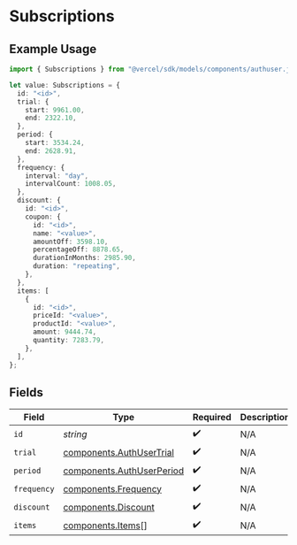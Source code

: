 # Subscriptions

## Example Usage

```typescript
import { Subscriptions } from "@vercel/sdk/models/components/authuser.js";

let value: Subscriptions = {
  id: "<id>",
  trial: {
    start: 9961.00,
    end: 2322.10,
  },
  period: {
    start: 3534.24,
    end: 2628.91,
  },
  frequency: {
    interval: "day",
    intervalCount: 1008.05,
  },
  discount: {
    id: "<id>",
    coupon: {
      id: "<id>",
      name: "<value>",
      amountOff: 3598.10,
      percentageOff: 8878.65,
      durationInMonths: 2985.90,
      duration: "repeating",
    },
  },
  items: [
    {
      id: "<id>",
      priceId: "<value>",
      productId: "<value>",
      amount: 9444.74,
      quantity: 7283.79,
    },
  ],
};
```

## Fields

| Field                                                                  | Type                                                                   | Required                                                               | Description                                                            |
| ---------------------------------------------------------------------- | ---------------------------------------------------------------------- | ---------------------------------------------------------------------- | ---------------------------------------------------------------------- |
| `id`                                                                   | *string*                                                               | :heavy_check_mark:                                                     | N/A                                                                    |
| `trial`                                                                | [components.AuthUserTrial](../../models/components/authusertrial.md)   | :heavy_check_mark:                                                     | N/A                                                                    |
| `period`                                                               | [components.AuthUserPeriod](../../models/components/authuserperiod.md) | :heavy_check_mark:                                                     | N/A                                                                    |
| `frequency`                                                            | [components.Frequency](../../models/components/frequency.md)           | :heavy_check_mark:                                                     | N/A                                                                    |
| `discount`                                                             | [components.Discount](../../models/components/discount.md)             | :heavy_check_mark:                                                     | N/A                                                                    |
| `items`                                                                | [components.Items](../../models/components/items.md)[]                 | :heavy_check_mark:                                                     | N/A                                                                    |